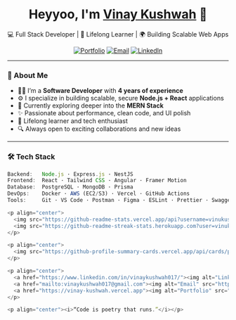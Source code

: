 <h1 align="center">Heyyoo, I'm <a href="https://www.linkedin.com/in/vinaykushwah017/" target="_blank">Vinay Kushwah</a> 👋</h1>

<p align="center">
  💻 Full Stack Developer | 🧠 Lifelong Learner | 🌍 Building Scalable Web Apps  
</p>

<p align="center">
  <a href="https://vinay-kushwah.vercel.app" target="_blank"><img alt="Portfolio" src="https://img.shields.io/badge/Portfolio-%23000000.svg?style=flat&logo=vercel&logoColor=white" /></a>
  <a href="mailto:vinaykushwah017@gmail.com"><img alt="Email" src="https://img.shields.io/badge/Email-D14836?style=flat&logo=gmail&logoColor=white" /></a>
  <a href="https://www.linkedin.com/in/vinaykushwah017/"><img alt="LinkedIn" src="https://img.shields.io/badge/LinkedIn-%230077B5.svg?style=flat&logo=linkedin&logoColor=white" /></a>
</p>

---

### 🚀 About Me

- 👨‍💻 I’m a **Software Developer** with **4 years of experience**
- ⚙️ I specialize in building scalable, secure **Node.js + React** applications
- 🌱 Currently exploring deeper into the **MERN Stack**
- ✨ Passionate about performance, clean code, and UI polish
- 🧠 Lifelong learner and tech enthusiast
- 🔍 Always open to exciting collaborations and new ideas

---

### 🛠 Tech Stack

```ts
Backend:   Node.js · Express.js · NestJS  
Frontend:  React · Tailwind CSS · Angular · Framer Motion  
Database:  PostgreSQL · MongoDB · Prisma  
DevOps:    Docker · AWS (EC2/S3) · Vercel · GitHub Actions  
Tools:     Git · VS Code · Postman · Figma · ESLint · Prettier · Swagger

<p align="center">
  <img src="https://github-readme-stats.vercel.app/api?username=vinukush017&show_icons=true&theme=tokyonight&hide_border=true" width="48%" />
  <img src="https://github-readme-streak-stats.herokuapp.com?user=vinukush017&theme=tokyonight&hide_border=true" width="48%" />
</p>

<p align="center">
  <img src="https://github-profile-summary-cards.vercel.app/api/cards/profile-details?username=vinukush017&theme=github_dark" width="95%" />
</p>

<p align="center">
  <a href="https://www.linkedin.com/in/vinaykushwah017/"><img alt="LinkedIn" src="https://img.shields.io/badge/Connect-%230077B5.svg?style=for-the-badge&logo=linkedin&logoColor=white" /></a>
  <a href="mailto:vinaykushwah017@gmail.com"><img alt="Email" src="https://img.shields.io/badge/Gmail-D14836?style=for-the-badge&logo=gmail&logoColor=white" /></a>
  <a href="https://vinay-kushwah.vercel.app"><img alt="Portfolio" src="https://img.shields.io/badge/Visit%20My%20Site-000000?style=for-the-badge&logo=vercel&logoColor=white" /></a>
</p>

<p align="center"><i>“Code is poetry that runs.”</i></p>
```

